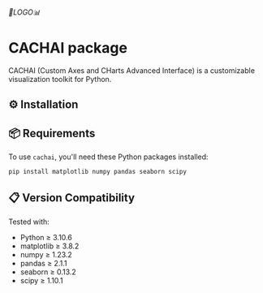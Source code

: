 *🤔LOGO📊*

# **CACHAI package**

CACHAI (Custom Axes and CHarts Advanced Interface) is a customizable visualization toolkit for Python.

## ⚙️ Installation


## 📦 Requirements

To use `cachai`, you'll need these Python packages installed:

```bash
pip install matplotlib numpy pandas seaborn scipy 
```

## 📋 Version Compatibility

Tested with:

- Python $\geq$ 3.10.6 
- matplotlib $\geq$ 3.8.2
- numpy $\geq$ 1.23.2
- pandas $\geq$ 2.1.1
- seaborn $\geq$ 0.13.2
- scipy $\geq$ 1.10.1



